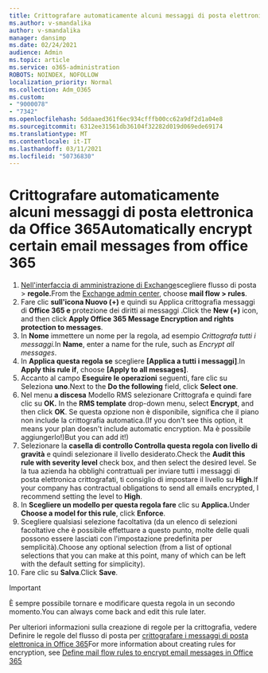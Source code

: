 ```yaml
---
title: Crittografare automaticamente alcuni messaggi di posta elettronica da Office 365
ms.author: v-smandalika
author: v-smandalika
manager: dansimp
ms.date: 02/24/2021
audience: Admin
ms.topic: article
ms.service: o365-administration
ROBOTS: NOINDEX, NOFOLLOW
localization_priority: Normal
ms.collection: Adm_O365
ms.custom:
- "9000078"
- "7342"
ms.openlocfilehash: 5ddaaed361f6ec934cfffb00cc62a9df2d1a04e8
ms.sourcegitcommit: 6312ee31561db36104f32282d019d069ede69174
ms.translationtype: MT
ms.contentlocale: it-IT
ms.lasthandoff: 03/11/2021
ms.locfileid: "50736830"
---
```

# <a name="automatically-encrypt-certain-email-messages-from-office-365"></a><span data-ttu-id="8001e-102">Crittografare automaticamente alcuni messaggi di posta elettronica da Office 365</span><span class="sxs-lookup"><span data-stu-id="8001e-102">Automatically encrypt certain email messages from office 365</span></span>

1. <span data-ttu-id="8001e-103">[Nell'interfaccia di amministrazione di Exchange](https://outlook.office365.com/ecp/)scegliere flusso di posta > **regole.**</span><span class="sxs-lookup"><span data-stu-id="8001e-103">From the [Exchange admin center](https://outlook.office365.com/ecp/), choose **mail flow > rules**.</span></span> 
2. <span data-ttu-id="8001e-104">Fare clic **sull'icona Nuovo (+)** e quindi su Applica crittografia messaggi di **Office 365 e** protezione dei diritti ai messaggi .</span><span class="sxs-lookup"><span data-stu-id="8001e-104">Click the **New (+)** icon, and then click **Apply Office 365 Message Encryption and rights protection to messages**.</span></span>
3. <span data-ttu-id="8001e-105">In **Nome** immettere un nome per la regola, ad esempio *Crittografa tutti i messaggi.*</span><span class="sxs-lookup"><span data-stu-id="8001e-105">In **Name**, enter a name for the rule, such as *Encrypt all messages*.</span></span>
4. <span data-ttu-id="8001e-106">In **Applica questa regola se** scegliere **[Applica a tutti i messaggi]**.</span><span class="sxs-lookup"><span data-stu-id="8001e-106">In **Apply this rule if**, choose **[Apply to all messages]**.</span></span> 
5. <span data-ttu-id="8001e-107">Accanto al campo **Eseguire le operazioni** seguenti, fare clic su Seleziona **uno**.</span><span class="sxs-lookup"><span data-stu-id="8001e-107">Next to the **Do the following** field, click **Select one**.</span></span> 
6. <span data-ttu-id="8001e-108">Nel menu **a discesa** Modello RMS selezionare Crittografa e quindi fare clic su **OK.** </span><span class="sxs-lookup"><span data-stu-id="8001e-108">In the **RMS template** drop-down menu, select **Encrypt**, and then click **OK**.</span></span> <span data-ttu-id="8001e-109">Se questa opzione non è disponibile, significa che il piano non include la crittografia automatica.</span><span class="sxs-lookup"><span data-stu-id="8001e-109">(If you don't see this option, it means your plan doesn't include automatic encryption.</span></span> <span data-ttu-id="8001e-110">Ma è possibile aggiungerlo!)</span><span class="sxs-lookup"><span data-stu-id="8001e-110">But you can add it!)</span></span>
7. <span data-ttu-id="8001e-111">Selezionare la **casella di controllo Controlla questa regola con livello di gravità** e quindi selezionare il livello desiderato.</span><span class="sxs-lookup"><span data-stu-id="8001e-111">Check the **Audit this rule with severity level** check box, and then select the desired level.</span></span> <span data-ttu-id="8001e-112">Se la tua azienda ha obblighi contrattuali per inviare tutti i messaggi di posta elettronica crittografati, ti consiglio di impostare il livello su **High**.</span><span class="sxs-lookup"><span data-stu-id="8001e-112">If your company has contractual obligations to send all emails encrypted, I recommend setting the level to **High**.</span></span>
8. <span data-ttu-id="8001e-113">In **Scegliere un modello per questa regola fare** clic su **Applica.**</span><span class="sxs-lookup"><span data-stu-id="8001e-113">Under **Choose a model for this rule**, click **Enforce**.</span></span> 
9. <span data-ttu-id="8001e-114">Scegliere qualsiasi selezione facoltativa (da un elenco di selezioni facoltative che è possibile effettuare a questo punto, molte delle quali possono essere lasciati con l'impostazione predefinita per semplicità).</span><span class="sxs-lookup"><span data-stu-id="8001e-114">Choose any optional selection (from a list of optional selections that you can make at this point, many of which can be left with the default setting for simplicity).</span></span>
10. <span data-ttu-id="8001e-115">Fare clic su **Salva**.</span><span class="sxs-lookup"><span data-stu-id="8001e-115">Click **Save**.</span></span>

> [!IMPORTANT]
> <span data-ttu-id="8001e-116">È sempre possibile tornare e modificare questa regola in un secondo momento.</span><span class="sxs-lookup"><span data-stu-id="8001e-116">You can always come back and edit this rule later.</span></span>

<span data-ttu-id="8001e-117">Per ulteriori informazioni sulla creazione di regole per la crittografia, vedere Definire le regole del flusso di posta per [crittografare i messaggi di posta elettronica in Office 365](https://docs.microsoft.com/microsoft-365/compliance/define-mail-flow-rules-to-encrypt-email)</span><span class="sxs-lookup"><span data-stu-id="8001e-117">For more information about creating rules for encryption, see [Define mail flow rules to encrypt email messages in Office 365](https://docs.microsoft.com/microsoft-365/compliance/define-mail-flow-rules-to-encrypt-email)</span></span>

